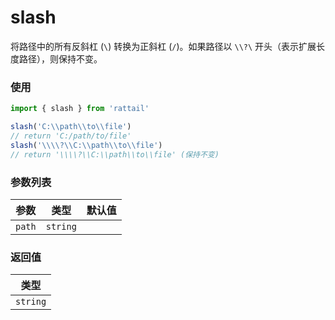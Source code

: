 # slash

将路径中的所有反斜杠 (`\`) 转换为正斜杠 (`/`)。如果路径以 `\\?\` 开头（表示扩展长度路径），则保持不变。

### 使用

```ts
import { slash } from 'rattail'

slash('C:\\path\\to\\file')
// return 'C:/path/to/file'
slash('\\\\?\\C:\\path\\to\\file')
// return '\\\\?\\C:\\path\\to\\file' (保持不变)
```

### 参数列表

| 参数   |   类型   | 默认值 |
| ------ | :------: | -----: |
| `path` | `string` |        |

### 返回值

|   类型   |
| :------: |
| `string` |
